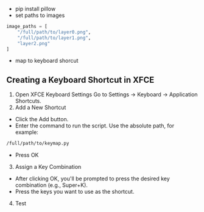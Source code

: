 

- pip install pillow
- set paths to images
```Python
image_paths = [
    "/full/path/to/layer0.png",
    "/full/path/to/layer1.png",
    "layer2.png"
]
```
- map to keyboard shorcut

## Creating a Keyboard Shortcut in XFCE
1. Open XFCE Keyboard Settings
Go to Settings → Keyboard → Application Shortcuts.
2. Add a New Shortcut
- Click the Add button.
- Enter the command to run the script. Use the absolute path, for example:
```bash
/full/path/to/keymap.py
```
- Press OK
3. Assign a Key Combination
- After clicking OK, you'll be prompted to press the desired key combination (e.g., Super+K).
- Press the keys you want to use as the shortcut.
4. Test
